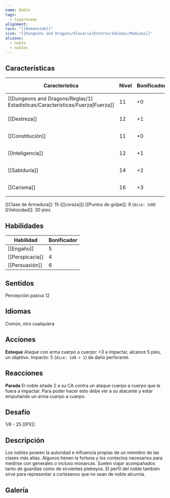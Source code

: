 ```yaml
---
name: Noble
tags:
  - type/enemy
alignment: 
race: "[[Humanoide]]"
size: "[[Dungeons and Dragons/Glosario/Entorno/Idiomas/Mediano]]"
aliases:
  - noble
  - nobles
---
```


## Características
| Característica                                                                 | Nivel | Bonificador | Lanzar dado      |
| ------------------------------------------------------------------------------ | ----- | ----------- | ---------------- |
| [[Dungeons and Dragons/Reglas/1) Estadisticas/Características/Fuerza\|Fuerza]] | 11    | +0          | `dice: 1d20 + 0` |
| [[Destreza]]                                                                   | 12    | +1          | `dice: 1d20 + 1` |
| [[Constitución]]                                                               | 11    | +0          | `dice: 1d20 + 0` |
| [[Inteligencia]]                                                               | 12    | +1          | `dice: 1d20 + 1` |
| [[Sabiduría]]                                                                  | 14    | +2          | `dice: 1d20 + 2` |
| [[Carisma]]                                                                    | 16    | +3          | `dice: 1d20 + 3` |

[[Clase de Armadura]]: 15 ([[coraza]])
[[Puntos de golpe]]: 9 (`dice: 2d8`)
[[Velocidad]]: 30 pies

## Habilidades

| Habilidad | Bonificador |
| ---- | ---- |
| [[Engaño]] | 5 |
| [[Perspicacia]] | 4 |
| [[Persuasión]] | 6 |
## Sentidos

Percepción pasiva 12

## Idiomas

Común, otro cualquiera

## Acciones

**Estoque**
Ataque con arma cuerpo a cuerpo: +3 a impactar, alcance 5 pies, un objetivo. 
Impacto: 5 (`dice: 1d8 + 1`) de daño perforante.

## Reacciones

**Parada**
El noble añade 2 a su CA contra un ataque cuerpo a cuerpo que le fuera a impactar. Para poder hacer esto debe ver a su atacante y estar empuñando un arma cuerpo a cuerpo.

## Desafío

1/8 - 25 [[PX]]

## Descripción

Los nobles poseen la autoridad e influencia propias de un miembro de las clases más altas. Algunos tienen la fortuna y los contactos necesarios para medirse con generales o incluso monarcas. Suelen viajar acompañados tanto de guardias como de sirvientes plebeyos. El perfil del noble también sirve para representar a cortesanos que no sean de noble alcurnia.

## Galería